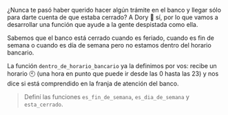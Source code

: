 ¿Nunca te pasó haber querido hacer algún trámite en el banco y llegar sólo para darte cuenta de que estaba cerrado? A Dory :tropical_fish: sí, por lo que vamos a desarrollar una función que ayude a la gente despistada como ella.

Sabemos que el banco está cerrado cuando es feriado, cuando es fin de semana o cuando es día de semana pero no estamos dentro del horario bancario.

La función `dentro_de_horario_bancario` ya la definimos por vos: recibe un horario :clock10: (una hora en punto que puede ir desde las 0 hasta las 23) y nos dice si está comprendido en la franja de atención del banco.

> Definí las funciones `es_fin_de_semana`, `es_dia_de_semana` y `esta_cerrado`.
